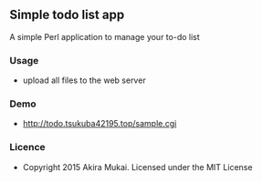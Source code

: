 ## Simple todo list app

A simple Perl application to manage your to-do list


### Usage

  - upload all files to the web server


### Demo

  - http://todo.tsukuba42195.top/sample.cgi


### Licence

  - Copyright 2015 Akira Mukai. Licensed under the MIT License
